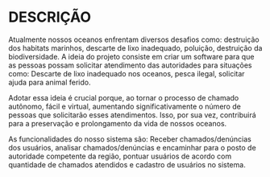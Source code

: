 # DESCRIÇÃO

  Atualmente nossos oceanos enfrentam diversos desafios como: destruição dos 
habitats marinhos, descarte de lixo inadequado, poluição, destruição da 
biodiversidade.  A ideia do projeto consiste em criar um software para que as pessoas 
possam solicitar atendimento das autoridades para situações como: Descarte de lixo 
inadequado nos oceanos, pesca ilegal, solicitar ajuda para animal ferido.  

  Adotar essa ideia é crucial porque, ao tornar o processo de chamado autônomo, fácil e 
virtual, aumentando significativamente o número de pessoas que solicitarão esses 
atendimentos. Isso, por sua vez, contribuirá para a preservação e prolongamento da 
vida de nossos oceanos. 

  As funcionalidades do nosso sistema são: Receber chamados/denúncias dos usuários, 
analisar chamados/denúncias e encaminhar para o posto de autoridade competente 
da região, pontuar usuários de acordo com quantidade de chamados atendidos e 
cadastro de usuários no sistema.
